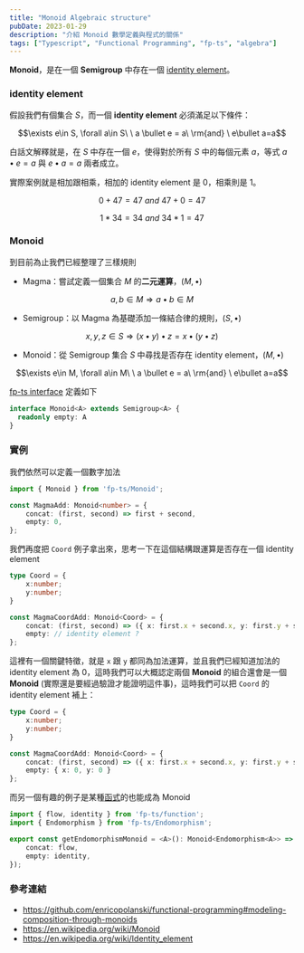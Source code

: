 ```yaml
---
title: "Monoid Algebraic structure"
pubDate: 2023-01-29
description: "介紹 Monoid 數學定義與程式的關係"
tags: ["Typescript", "Functional Programming", "fp-ts", "algebra"]
---
```


**Monoid**，是在一個 **Semigroup** 中存在一個 [identity element](https://en.wikipedia.org/wiki/Identity_element)。

### identity element

假設我們有個集合 $S$，而一個 **identity element** 必須滿足以下條件：

$$\exists e\in S, \forall a\in S\ \  a \bullet e = a\ \rm{and} \ e\bullet a=a$$

白話文解釋就是，在 $S$ 中存在一個 $e$，使得對於所有 $S$ 中的每個元素 $a$，等式 $a \bullet e = a$ 與 $e\bullet a=a$ 兩者成立。

實際案例就是相加跟相乘，相加的 identity element 是 $0$，相乘則是 $1$。

$$0 + 47 = 47\ and\ 47 + 0 =47$$

$$1 * 34 = 34\ and\ 34 * 1 =47$$

### Monoid

到目前為止我們已經整理了三樣規則

- Magma：嘗試定義一個集合 $M$ 的**二元運算**，$(M,\bullet)$

$$a,b\in M \Longrightarrow a \bullet b \in M$$

- Semigroup：以 Magma 為基礎添加一條結合律的規則，$(S,\bullet)$

$$x,y,z\in S\Longrightarrow(x\bullet y)\bullet z = x\bullet (y\bullet z)$$

- Monoid：從 Semigroup 集合 $S$ 中尋找是否存在 identity element，$(M,\bullet)$

$$\exists e\in M, \forall a\in M\ \  a \bullet e = a\ \rm{and} \ e\bullet a=a$$

[fp-ts interface](https://github.com/gcanti/fp-ts/blob/master/src/Monoid.ts#L50) 定義如下

```typescript
interface Monoid<A> extends Semigroup<A> {
  readonly empty: A
}
```

### 實例

我們依然可以定義一個數字加法

```typescript
import { Monoid } from 'fp-ts/Monoid';

const MagmaAdd: Monoid<number> = {
    concat: (first, second) => first + second,
    empty: 0,
};
```

我們再度把 `Coord` 例子拿出來，思考一下在這個結構跟運算是否存在一個 identity element

```typescript
type Coord = {
    x:number;
    y:number;
}

const MagmaCoordAdd: Monoid<Coord> = {
    concat: (first, second) => ({ x: first.x + second.x, y: first.y + second.y }),
    empty: // identity element ?
};
```

這裡有一個關鍵特徵，就是 `x` 跟 `y` 都同為加法運算，並且我們已經知道加法的 identity element 為 0，這時我們可以大概認定兩個 **Monoid** 的組合還會是一個 **Monoid** (實際還是要經過驗證才能證明這件事)，這時我們可以把 `Coord` 的 identity element 補上：

```typescript
type Coord = {
    x:number;
    y:number;
}

const MagmaCoordAdd: Monoid<Coord> = {
    concat: (first, second) => ({ x: first.x + second.x, y: first.y + second.y }),
    empty: { x: 0, y: 0 }
};
```

而另一個有趣的例子是某種[函式](https://github.com/enricopolanski/functional-programming#modeling-composition-through-monoids)的也能成為 Monoid

```typescript
import { flow, identity } from 'fp-ts/function';
import { Endomorphism } from 'fp-ts/Endomorphism';

export const getEndomorphismMonoid = <A>(): Monoid<Endomorphism<A>> => ({
    concat: flow,
    empty: identity,
});
```

### 參考連結

- https://github.com/enricopolanski/functional-programming#modeling-composition-through-monoids
- https://en.wikipedia.org/wiki/Monoid
- https://en.wikipedia.org/wiki/Identity_element
